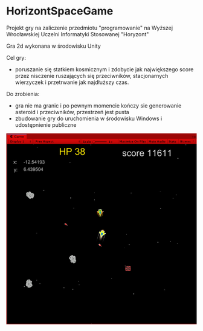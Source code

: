 # HorizontSpaceGame
Projekt gry na zaliczenie przedmiotu "programowanie" na Wyższej Wrocławskiej Uczelni Informatyki Stosowanej "Horyzont"

Gra 2d wykonana w środowisku Unity


Cel gry:
- poruszanie się statkiem kosmicznym i zdobycie jak największego score przez nisczenie ruszających się przeciwników, stacjonarnych wierzyczek i przetrwanie jak najdłuższy czas.


Do zrobienia:
- gra nie ma granic i po pewnym momencie kończy sie generowanie asteroid i przeciwników, przestrzeń jest pusta
- zbudowanie gry do uruchomienia w środowisku Windows i udostępnienie publiczne

![Alt text](/Horizon/screen.png "Optional Title")
